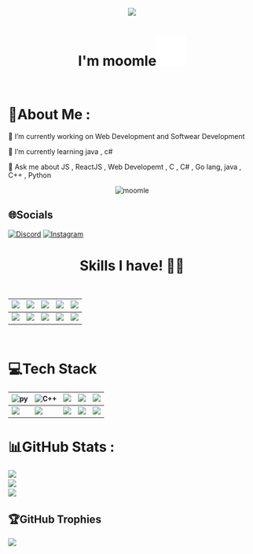 <p align="center">
  <img src="https://miro.medium.com/max/2048/1*OohqW5DGh9CQS4hLY5FXzA.png" height="230"/>
</p>
<h1 align="center">I'm <a>moomle<a><img src="https://github.com/Kathryn-Jie/Kathryn-Jie/blob/main/wave.gif" width="60px"/></h1>

<Br>

# 💫About Me :
🔭 I’m currently working on Web Development and Softwear Development

🌱 I’m currently learning java , c#

💬 Ask me about JS , ReactJS , Web Developemt , C , C# , Go lang, java , C++ , Python

  
<p align="center">
  <img src="https://komarev.com/ghpvc/?username=moomle0000&label=Profile%20views&color=0e75b6&style=flat" alt="moomle"/> 
</p>

## 🌐Socials
[![Discord](https://img.shields.io/badge/Discord-%237289DA.svg?logo=discord&logoColor=white)](htttps://discord.gg/qDbhFBvCVc) [![Instagram](https://img.shields.io/badge/Instagram-%23E4405F.svg?logo=Instagram&logoColor=white)](https://instagram.com/lm_moomle) 

  <h1 align="center">Skills I have! 🤸‍♂</h1>
<Br>
  
|![](https://img.shields.io/badge/Node.js-43853D?style=for-the-badge&logo=node.js&logoColor=white)|![](https://img.shields.io/badge/NT-Web%20Development-red?style=for-the-badge)|![](https://img.shields.io/badge/NT-robotics-red?style=for-the-badge)|![](https://img.shields.io/badge/Web%20Scraping-red?style=for-the-badge)|![](https://img.shields.io/badge/Dashboards-red?style=for-the-badge)|
|---|---|---|---|---|
|![](https://img.shields.io/badge/Data%20Science-blue?style=for-the-badge)|![](https://img.shields.io/badge/DS-Data%20Cleaning-blue?style=for-the-badge)|![](https://img.shields.io/badge/DS-Data%20Analysis-blue?style=for-the-badge)|![](https://img.shields.io/badge/DS-Data%20Visualization-blue?style=for-the-badge)|![](https://img.shields.io/badge/And%20More!-yellow?style=for-the-badge)|
  
<Br>

# 💻Tech Stack
|![py](https://img.shields.io/badge/Python-FFD43B?style=for-the-badge&logo=python&logoColor=yallow)|![C++](https://img.shields.io/badge/c++-%2300599C.svg?style=for-the-badge&logo=c%2B%2B&logoColor=white)|![](https://img.shields.io/badge/c%23-%23239120.svg?style=for-the-badge&logo=c-sharp&logoColor=white)|![](https://img.shields.io/badge/javascript-%23323330.svg?style=for-the-badge&logo=javascript&logoColor=%23F7DF1E)|![](https://img.shields.io/badge/go-%2300ADD8.svg?style=for-the-badge&logo=go&logoColor=white)|
|---|---|---|---|---|
|![](https://img.shields.io/badge/c%23-%23239120.svg?style=for-the-badge&logo=c-sharp&logoColor=white)|![](https://img.shields.io/badge/c-%2300599C.svg?style=for-the-badge&logo=c&logoColor=white)|![](https://img.shields.io/badge/java-%23ED8B00.svg?style=for-the-badge&logo=java&logoColor=white)|![](https://img.shields.io/badge/react-%2320232a.svg?style=for-the-badge&logo=react&logoColor=%2361DAFB) |![](https://img.shields.io/badge/And%20More!-yellow?style=for-the-badge)|
  
# 📊GitHub Stats :
![](https://github-readme-stats.vercel.app/api?username=moomle0000&theme=radical&hide_border=false&include_all_commits=false&count_private=false)<br/>
![](https://github-readme-streak-stats.herokuapp.com/?user=moomle0000&theme=radical&hide_border=false)<br/>
![](https://github-readme-stats.vercel.app/api/top-langs/?username=moomle0000&theme=radical&hide_border=false&include_all_commits=false&count_private=false&layout=compact)

## 🏆GitHub Trophies
![](https://github-trophies.vercel.app/?username=moomle0000&theme=radical&no-frame=false&no-bg=false&margin-w=4)


